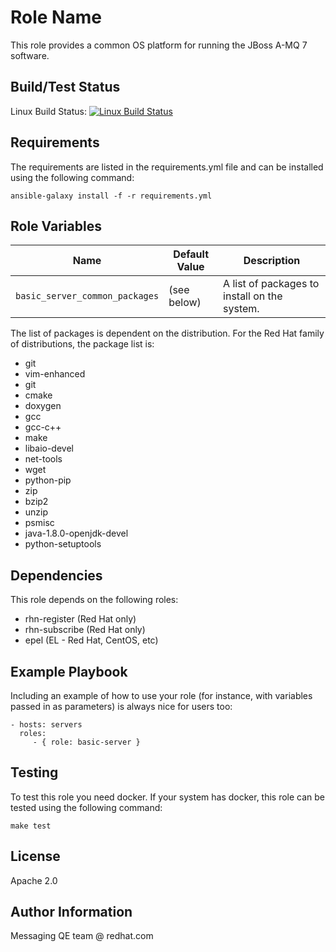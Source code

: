 Role Name
=========

This role provides a common OS platform for running the JBoss A-MQ 7 software.


Build/Test Status
------------

Linux Build Status: [![Linux Build Status](https://api.travis-ci.org/msgqe/basic-server.svg?branch=docker-based-testing)](https://travis-ci.org/msgqe/basic-server)

Requirements
------------

The requirements are listed in the requirements.yml file and can be installed using the following command:

```
ansible-galaxy install -f -r requirements.yml
```

Role Variables
--------------

| Name              | Default Value       | Description          |
|-------------------|---------------------|----------------------|
| `basic_server_common_packages` | (see below) | A list of packages to install on the system. |

The list of packages is dependent on the distribution. For the Red Hat family of distributions, the package list is:

* git
* vim-enhanced
* git
* cmake
* doxygen
* gcc
* gcc-c++
* make
* libaio-devel
* net-tools
* wget
* python-pip
* zip
* bzip2
* unzip
* psmisc
* java-1.8.0-openjdk-devel
* python-setuptools


Dependencies
------------

This role depends on the following roles:
* rhn-register (Red Hat only)
* rhn-subscribe (Red Hat only)
* epel (EL - Red Hat, CentOS, etc)

Example Playbook
----------------

Including an example of how to use your role (for instance, with variables passed in as parameters) is always nice for users too:

    - hosts: servers
      roles:
         - { role: basic-server }

Testing
----------------

To test this role you need docker. If your system has docker, this role can be tested using the following command:

```make test```


License
-------

Apache 2.0

Author Information
------------------

Messaging QE team @ redhat.com
